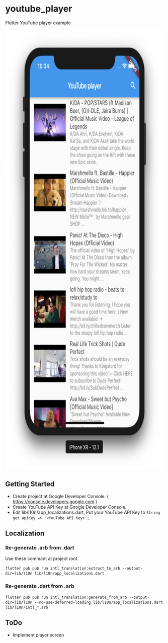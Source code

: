 # youtube_player

Flutter YouTube player example

<img src="https://raw.githubusercontent.com/eyasuyuki/youtube-player/images/youtube_player.png" width="788" height="1400">

## Getting Started

- Create project at Google Developer Console. ( https://console.developers.google.com )
- Create YouTube API Key at Google Developer Console.
- Edit lib/l10n/app_localizations.dart, Put your YouTube API Key to  ```String get apiKey => '<YouTube API Key>';```.

## Localization

### Re-generate .arb from .dart
 
Use these commant at project root.

```
flutter pub pub run intl_translation:extract_to_arb --output-dir=lib/l10n lib/l10n/app_localizations.dart
```

### Re-generate .dart from .arb

```
flutter pub pub run intl_translation:generate_from_arb --output-dir=lib/l10n --no-use-deferred-loading lib/l10n/app_localizations.dart lib/l10n/intl_*.arb
```

## ToDo

- Implement player screen

